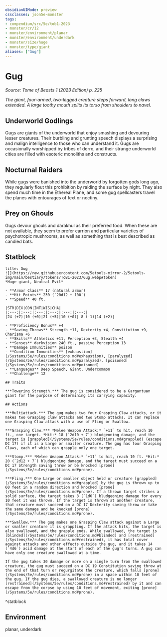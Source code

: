 ```yaml
---
obsidianUIMode: preview
cssclasses: json5e-monster
tags:
- compendium/src/5e/tob1-2023
- monster/cr/12
- monster/environment/planar
- monster/environment/underdark
- monster/size/huge
- monster/type/giant
aliases: ["Gug"]
---
```

# Gug
*Source: Tome of Beasts 1 (2023 Edition) p. 225*  

*The giant, four-armed, two-legged creature steps forward, long claws extended. A large toothy mouth splits its torso from shoulders to navel.*

## Underworld Godlings

Gugs are giants of the underworld that enjoy smashing and devouring lesser creatures. Their burbling and grunting speech displays a surprising and malign intelligence to those who can understand it. Gugs are occasionally worshipped by tribes of derro, and their strange underworld cities are filled with esoteric monoliths and constructs.

## Nocturnal Raiders

While gugs were banished into the underworld by forgotten gods long ago, they regularly flout this prohibition by raiding the surface by night. They also spend much time in the Ethereal Plane, and some gug spellcasters travel the planes with entourages of fext or noctiny.

## Prey on Ghouls

Gugs devour ghouls and darakhul as their preferred food. When these are not available, they seem to prefer carrion and particular varieties of psychotropic mushrooms, as well as something that is best described as candied bats.

## Statblock

```ad-statblock
title: Gug
![](https://raw.githubusercontent.com/5etools-mirror-2/5etools-img/main/bestiary/tokens/ToB1-2023/Gug.webp#token)
*Huge giant, Neutral Evil*

- **Armor Class** 17 (natural armor)
- **Hit Points** 230 (`20d12 + 100`)
- **Speed** 40 ft.

|STR|DEX|CON|INT|WIS|CHA|
|:---:|:---:|:---:|:---:|:---:|:---:|
|24 (+7)|10 (+0)|21 (+5)|10 (+0)| 8 (-1)|14 (+2)|

- **Proficiency Bonus** +4
- **Saving Throws** Strength +11, Dexterity +4, Constitution +9, Charisma +6
- **Skills** Athletics +11, Perception +3, Stealth +4
- **Senses** darkvision 240 ft., passive Perception 13
- **Damage Immunities** poison
- **Condition Immunities** [exhaustion](/Systems/5e/rules/conditions.md#exhaustion), [paralyzed](/Systems/5e/rules/conditions.md#paralyzed), [poisoned](/Systems/5e/rules/conditions.md#poisoned)
- **Languages** Deep Speech, Giant, Undercommon
- **Challenge** 12

## Traits

***Towering Strength.*** The gug is considered to be a Gargantuan giant for the purpose of determining its carrying capacity.

## Actions

***Multiattack.*** The gug makes two four Grasping Claw attacks, or it makes two Grasping Claw attacks and two Stomp attacks. It can replace one Grasping Claw attack with a use of Fling or Swallow.

***Grasping Claw.*** *Melee Weapon Attack:* `+11` to hit, reach 10 ft., one target. *Hit:* 18 (`2d10 + 7`) bludgeoning damage, and the target is [grappled](/Systems/5e/rules/conditions.md#grappled) (escape DC 17) if it is a Large or smaller creature. The gug has four Grasping Claws, each of which can grapple only one target.

***Stomp.*** *Melee Weapon Attack:* `+11` to hit, reach 10 ft. *Hit:* 20 (`2d12 + 7`) bludgeoning damage, and the target must succeed on a DC 17 Strength saving throw or be knocked [prone](/Systems/5e/rules/conditions.md#prone).

***Fling.*** One Large or smaller object held or creature [grappled](/Systems/5e/rules/conditions.md#grappled) by the gug is thrown up to 60 feet in a random direction and knocked [prone](/Systems/5e/rules/conditions.md#prone). If a thrown target strikes a solid surface, the target takes 3 (`1d6`) bludgeoning damage for every 10 feet it was thrown. If the target is thrown at another creature, that creature must succeed on a DC 17 Dexterity saving throw or take the same damage and be knocked [prone](/Systems/5e/rules/conditions.md#prone).

***Swallow.*** The gug makes one Grasping Claw attack against a Large or smaller creature it is grappling. If the attack hits, the target is also swallowed, and the grapple ends. While swallowed, the target is [blinded](/Systems/5e/rules/conditions.md#blinded) and [restrained](/Systems/5e/rules/conditions.md#restrained), it has total cover against attacks and other effects outside the gug, and it takes 14 (`4d6`) acid damage at the start of each of the gug's turns. A gug can have only one creature swallowed at a time.

If the gug takes 30 damage or more on a single turn from the swallowed creature, the gug must succeed on a DC 19 Constitution saving throw at the end of that turn or regurgitate the creature, which falls [prone](/Systems/5e/rules/conditions.md#prone) in a space within 10 feet of the gug. If the gug dies, a swallowed creature is no longer [restrained](/Systems/5e/rules/conditions.md#restrained) by it and can escape from the corpse by using 10 feet of movement, exiting [prone](/Systems/5e/rules/conditions.md#prone).
```
^statblock

## Environment

planar, underdark